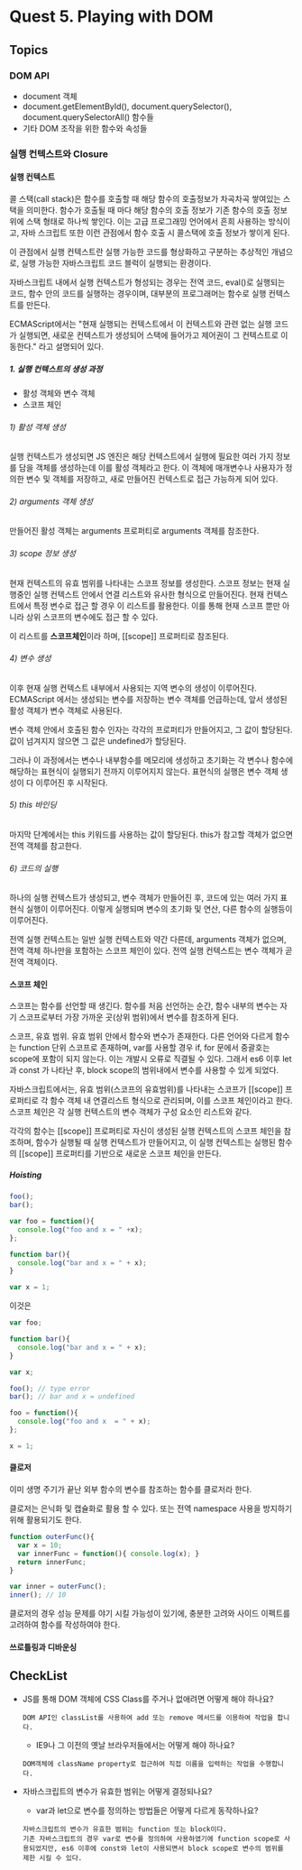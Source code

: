 # Quest 5. Playing with DOM

## Topics

### DOM API

  * document 객체
  * document.getElementById(), document.querySelector(), document.querySelectorAll() 함수들
  * 기타 DOM 조작을 위한 함수와 속성들

### 실행 컨텍스트와 Closure

#### 실행 컨텍스트

콜 스택(call stack)은 함수를 호출할 때 해당 함수의 호출정보가 차곡차곡 쌓여있는 스택을 의미한다. 함수가 호출될 때 마다 해당 함수의 호출 정보가 기존 함수의 호출 정보 위에 스택 형태로 하나씩 쌓인다. 이는 고급 프로그래밍 언어에서 흔희 사용하는 방식이고, 자바 스크립트 또한 이런 관점에서 함수 호출 시 콜스택에 호출 정보가 쌓이게 된다. 

이 관점에서 실행 컨텍스트란 실행 가능한 코드를 형상화하고 구분하는 추상적인 개념으로, 실행 가능한 자바스크립트 코드 블럭이 실행되는 환경이다.

자바스크립트 내에서 실행 컨텍스트가 형성되는 경우는 전역 코드, eval()로 실행되는 코드, 함수 안의 코드를 실행하는 경우이며, 대부분의 프로그래머는 함수로 실행 컨텍스트를 만든다.

ECMAScript에서는 "현재 실행되는 컨텍스트에서 이 컨텍스트와 관련 없는 실행 코드가 실행되면, 새로운 컨텍스트가 생성되어 스택에 들어가고 제어권이 그 컨텍스트로 이동한다." 라고 설명되어 있다.

##### 1. 실행 컨텍스트의 생성 과정

* 활성 객체와 변수 객체
* 스코프 체인

###### 1) 활성 객체 생성

실행 컨텍스트가 생성되면 JS 엔진은 해당 컨텍스트에서 실행에 필요한 여러 가지 정보를 담을 객체를 생성하는데 이를 활성 객체라고 한다. 이 객체에 매개변수나 사용자가 정의한 변수 및 객체를 저장하고, 새로 만들어진 컨텍스트로 접근 가능하게 되어 있다.

###### 2) arguments 객체 생성

만들어진 활성 객체는 arguments 프로퍼티로 arguments 객체를 참조한다.

###### 3) scope 정보 생성

현재 컨텍스트의 유효 범위를 나타내는 스코프 정보를 생성한다. 스코프 정보는 현재 실행중인 실행 컨텍스트 안에서 연결 리스트와 유사한 형식으로 만들어진다. 현재 컨텍스트에서 특정 변수로 접근 할 경우 이 리스트를 활용한다. 이를 통해 현재 스코프 뿐만 아니라 상위 스코프의 변수에도 접근 할 수 있다.

이 리스트를 **스코프체인**이라 하며, [[scope]] 프로퍼티로 참조된다.

###### 4) 변수 생성

이후 현재 실행 컨텍스트 내부에서 사용되는 지역 변수의 생성이 이루어진다. ECMAScript 에서는 생성되는 변수를 저장하는 변수 객체를 언급하는데, 앞서 생성된 활성 객체가 변수 객체로 사용된다.

변수 객체 안에서 호출된 함수 인자는 각각의 프로퍼티가 만들어지고, 그 값이 할당된다. 값이 넘겨지지 않으면 그 값은 undefined가 할당된다.

그러나 이 과정에서는 변수나 내부함수를 메모리에 생성하고 초기화는 각 변수나 함수에 해당하는 표현식이 실행되기 전까지 이루어지지 않는다. 표현식의 실행은 변수 객체 생성이 다 이루어진 후 시작된다.

###### 5) this 바인딩

마지막 단계에서는 this 키워드를 사용하는 값이 할당된다. this가 참고할 객체가 없으면 전역 객체를 참고한다.

###### 6) 코드의 실행

하나의 실행 컨텍스트가 생성되고, 변수 객체가 만들어진 후, 코드에 있는 여러 가지 표현식 실행이 이루어진다. 이렇게 실행되며 변수의 초기화 및 연산, 다른 함수의 실행등이 이루어진다.

전역 실행 컨텍스트는 일반 실행 컨텍스트와 약간 다른데, arguments 객체가 없으며, 전역 객체 하나만을 포함하는 스코프 체인이 있다. 전역 실행 컨텍스트는 변수 객체가 곧 전역 객체이다.

#### 스코프 체인

스코프는 함수를 선언할 때 생긴다. 함수를 처음 선언하는 순간, 함수 내부의 변수는 자기 스코프로부터 가장 가까운 곳(상위 범위)에서 변수를 참조하게 된다.

스코프, 유효 범위. 유효 범위 안에서 함수와 변수가 존재한다. 다른 언어와 다르게 함수는 function 단위 스코프로 존재하며, var를 사용할 경우 if, for 문에서 중괄호는 scope에 포함이 되지 않는다. 이는 개발시 오류로 직결될 수 있다. 그래서 es6 이후 let과 const 가 나타난 후, block scope의 범위내에서 변수를 사용할 수 있게 되었다.

자바스크립트에서는, 유효 범위(스코프의 유효범위)를 나타내는 스코프가 [[scope]] 프로퍼티로 각 함수 객체 내 연결리스트 형식으로 관리되며, 이를 스코프 체인이라고 한다. 스코프 체인은 각 실행 컨텍스트의 변수 객체가 구성 요소인 리스트와 같다.

각각의 함수는 [[scope]] 프로퍼티로 자신이 생성된 실행 컨텍스트의 스코프 체인을 참조하며, 함수가 실행될 때 실행 컨텍스트가 만들어지고, 이 실행 컨텍스트는 실행된 함수의 [[scope]] 프로퍼티를 기반으로 새로운 스코프 체인을 만든다.

##### Hoisting

```js
foo();
bar();

var foo = function(){
  console.log("foo and x = " +x);
};

function bar(){
  console.log("bar and x = " + x);
}

var x = 1;
```

이것은

```js
var foo;

function bar(){
  console.log("bar and x = " + x);
}

var x;

foo(); // type error
bar(); // bar and x = undefined

foo = function(){
  console.log("foo and x  = " + x);
};

x = 1;
```

#### 클로저

이미 생명 주기가 끝난 외부 함수의 변수를 참조하는 함수를 클로저라 한다.

클로저는 은닉화 및 캡슐화로 활용 할 수 있다. 또는 전역 namespace 사용을 방지하기 위해 활용되기도 한다.

```js
function outerFunc(){
  var x = 10;
  var innerFunc = function(){ console.log(x); }
  return innerFunc;
}

var inner = outerFunc();
inner(); // 10
```

클로저의 경우 성능 문제를 야기 시킬 가능성이 있기에, 충분한 고려와 사이드 이펙트를 고려하여 함수를 작성하여야 한다.

#### 쓰로틀링과 디바운싱

## CheckList

* JS를 통해 DOM 객체에 CSS Class를 주거나 없애려면 어떻게 해야 하나요?
  
  ```
  DOM API인 classList를 사용하여 add 또는 remove 메서드를 이용하여 작업을 합니다.
  ```

  * IE9나 그 이전의 옛날 브라우저들에서는 어떻게 해야 하나요?

  ```
  DOM객체에 className property로 접근하여 직접 이름을 입력하는 작업을 수행합니다.
  ```

* 자바스크립트의 변수가 유효한 범위는 어떻게 결정되나요?
  * var과 let으로 변수를 정의하는 방법들은 어떻게 다르게 동작하나요?
  ```
  자바스크립트의 변수가 유효한 범위는 function 또는 block이다.
  기존 자바스크립트의 경우 var로 변수를 정의하여 사용하였기에 function scope로 사용되었지만, es6 이후에 const와 let이 사용되면서 block scope로 변수의 범위를 제한 시킬 수 있다.
  ```
